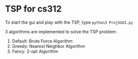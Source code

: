 # TSP for cs312

To start the gui and play with the TSP, type `python3 Proj5GUI.py`

3 algorithms are implemented to solve the TSP problem:

1. Default: Brute Force Algorithm
2. Greedy: Nearest Neighbor Algorithm
3. Fancy: 2-opt Algorithm
